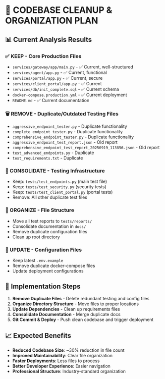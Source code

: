 # 🧹 CODEBASE CLEANUP & ORGANIZATION PLAN

## 📊 Current Analysis Results

### ✅ KEEP - Core Production Files
- `services/gateway/app/main.py` - ✅ Current, well-structured
- `services/agent/app.py` - ✅ Current, functional
- `services/portal/app.py` - ✅ Current, secure
- `services/client_portal/app.py` - ✅ Current
- `services/db/init_complete.sql` - ✅ Current schema
- `docker-compose.production.yml` - ✅ Current deployment
- `README.md` - ✅ Current documentation

### 🗑️ REMOVE - Duplicate/Outdated Testing Files
- `aggressive_endpoint_tester.py` - Duplicate functionality
- `complete_endpoint_tester.py` - Duplicate functionality  
- `comprehensive_endpoint_tester.py` - Duplicate functionality
- `aggressive_endpoint_test_report.json` - Old report
- `comprehensive_endpoint_test_report_20250919_113856.json` - Old report
- `test_advanced_endpoints.py` - Duplicate
- `test_requirements.txt` - Duplicate

### 🔄 CONSOLIDATE - Testing Infrastructure
- Keep: `tests/test_endpoints.py` (main test file)
- Keep: `tests/test_security.py` (security tests)
- Keep: `tests/test_client_portal.py` (portal tests)
- Remove: All other duplicate test files

### 📁 ORGANIZE - File Structure
- Move all test reports to `tests/reports/`
- Consolidate documentation in `docs/`
- Remove duplicate configuration files
- Clean up root directory

### 🔧 UPDATE - Configuration Files
- Keep latest `.env.example`
- Remove duplicate docker-compose files
- Update deployment configurations

## 🎯 Implementation Steps

1. **Remove Duplicate Files** - Delete redundant testing and config files
2. **Organize Directory Structure** - Move files to proper locations
3. **Update Dependencies** - Clean up requirements files
4. **Consolidate Documentation** - Merge duplicate docs
5. **Git Commit & Deploy** - Push clean codebase and trigger deployment

## 📈 Expected Benefits

- **Reduced Codebase Size**: ~30% reduction in file count
- **Improved Maintainability**: Clear file organization
- **Faster Deployments**: Less files to process
- **Better Developer Experience**: Easier navigation
- **Professional Structure**: Industry-standard organization